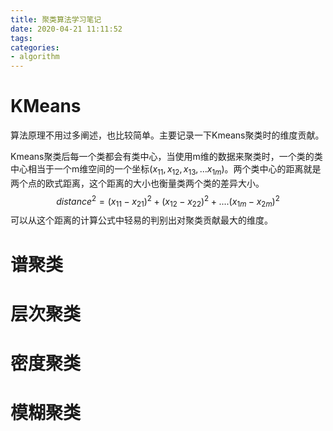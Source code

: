 ```yaml
---
title: 聚类算法学习笔记
date: 2020-04-21 11:11:52
tags:
categories: 
- algorithm
---
```

# KMeans
算法原理不用过多阐述，也比较简单。主要记录一下Kmeans聚类时的维度贡献。

Kmeans聚类后每一个类都会有类中心，当使用m维的数据来聚类时，一个类的类中心相当于一个m维空间的一个坐标$(x_{11},x_{12},x_{13},...x_{1m})$。两个类中心的距离就是两个点的欧式距离，这个距离的大小也衡量类两个类的差异大小。
$$
distance^2 = (x_{11}-x_{21})^2+(x_{12}-x_{22})^2+....(x_{1m}-x_{2m})^2
$$
可以从这个距离的计算公式中轻易的判别出对聚类贡献最大的维度。

# 谱聚类

# 层次聚类

# 密度聚类

# 模糊聚类